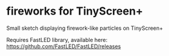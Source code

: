 # fireworks for TinyScreen+

Small sketch displaying firework-like particles on TinyScreen+

Requires FastLED library, available here: https://github.com/FastLED/FastLED/releases